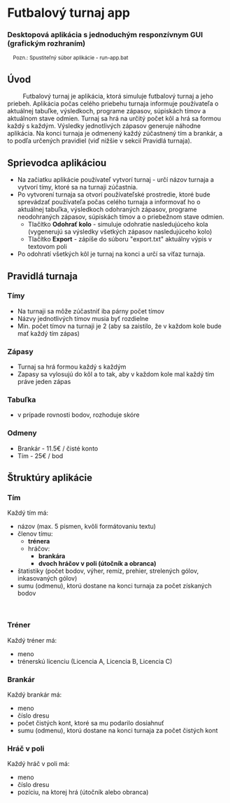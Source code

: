 # Futbalový turnaj app
### Desktopová aplikácia s jednoduchým responzívnym GUI (grafickým rozhraním) 

<sub>&nbsp;&nbsp;&nbsp;&nbsp;Pozn.: Spustiteľný súbor aplikácie - run-app.bat </sub>  



## Úvod
&nbsp;&nbsp;&nbsp;&nbsp;&nbsp;&nbsp;&nbsp;&nbsp;&nbsp;Futbalový turnaj je aplikácia, ktorá simuluje futbalový turnaj a jeho priebeh.
Aplikácia počas celého priebehu turnaja informuje používateľa o aktuálnej tabuľke, výsledkoch, programe zápasov, súpiskách tímov a aktuálnom stave odmien.
Turnaj sa hrá na určitý počet kôl a hrá sa formou každý s každým. Výsledky jednotlivých zápasov generuje náhodne aplikácia. 
Na konci turnaja je odmenený každý zúčastnený tím a brankár, a to podľa určených pravidiel (viď nižšie v sekcií Pravidlá turnaja).


## Sprievodca aplikáciou
- Na začiatku aplikácie používateľ vytvorí turnaj - určí názov turnaja a vytvorí tímy, ktoré sa na turnaji zúčastnia.
- Po vytvorení turnaja sa otvorí používateľské prostredie, ktoré bude sprevádzať používateľa počas celého turnaja a informovať ho o 
aktuálnej tabuľka, výsledkoch odohraných zápasov, programe neodohraných zápasov, súpiskách tímov a o priebežnom stave odmien.
  - Tlačítko **Odohrať kolo** - simuluje odohratie nasledujúceho kola (vygenerujú sa výsledky všetkých zápasov nasledujúceho kolo)
  - Tlačítko **Export** - zápíše do súboru "export.txt" aktuálny výpis v textovom poli 
- Po odohratí všetkých kôl je turnaj na konci a určí sa víťaz turnaja.


## Pravidlá turnaja 
### Tímy
- Na turnaji sa môže zúčastniť iba párny počet tímov
- Názvy jednotlivých tímov musia byť rozdielne
- Min. počet tímov na turnaji je 2 (aby sa zaistilo, že v každom kole bude mať každý tím zápas)

### Zápasy
- Turnaj sa hrá formou každý s každým
- Zapasy sa vylosujú do kôl a to tak, aby v každom kole mal každý tím práve jeden zápas

### Tabuľka
- v prípade rovnosti bodov, rozhoduje skóre

### Odmeny
- Brankár - 11.5€ / čisté konto
- Tím - 25€ / bod


## Štruktúry aplikácie

### Tím
Každý tím má:
- názov (max. 5 písmen, kvôli formátovaniu textu)
- členov tímu:
  - **trénera**
  - hráčov:
    - **brankára**
    - **dvoch hráčov v poli (útočník a obranca)**
- štatistiky (počet bodov, výher, remíz, prehier, strelených gólov, inkasovaných gólov)
- sumu (odmenu), ktorú dostane na konci turnaja za počet získaných bodov

<br>

### Tréner
Každý tréner má:
- meno
- trénerskú licenciu (Licencia A, Licencia B, Licencia C) 
 
### Brankár
Každý brankár má:
- meno
- číslo dresu
- počet čistých kont, ktoré sa mu podarilo dosiahnuť
- sumu (odmenu), ktorú dostane na konci turnaja za počet čistých kont

### Hráč v poli
Každý hráč v poli má:
- meno
- číslo dresu
- pozíciu, na ktorej hrá (útočník alebo obranca)
  
 
